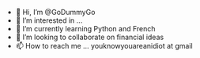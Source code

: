 - 👋 Hi, I’m @GoDummyGo
- 👀 I’m interested in ...
- 🌱 I’m currently learning Python and French
- 💞️ I’m looking to collaborate on financial ideas
- 📫 How to reach me ... youknowyouareanidiot at gmail

<!---
GoDummyGo/GoDummyGo is a ✨ special ✨ repository because its `README.md` (this file) appears on your GitHub profile.
You can click the Preview link to take a look at your changes.
--->
